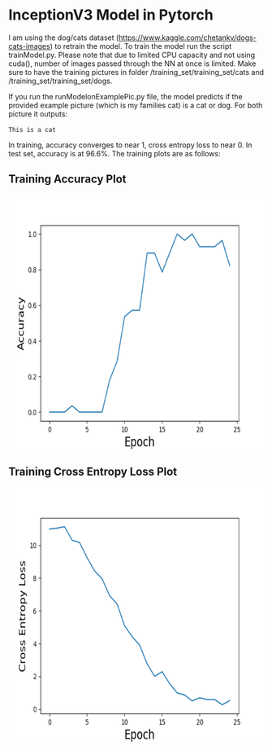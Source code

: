 # InceptionV3 Model in Pytorch


I am using the dog/cats dataset (https://www.kaggle.com/chetankv/dogs-cats-images) to retrain the model. To train the model run the script trainModel.py.
Please note that due to limited CPU capacity and not using cuda(), number of images passed through the NN at once is limited. 
Make sure to have the training pictures in folder /training_set/training_set/cats and /training_set/training_set/dogs.

If you run the runModelonExamplePic.py file, the model predicts if the provided example picture (which is my families cat) is a cat or dog.
For both picture it outputs:
```
This is a cat
``` 
In training, accuracy converges to near 1, cross entropy loss to near 0. In test set, accuracy is at 96.6%. 
The training plots are as follows: 

## Training Accuracy Plot
<img width="600" height="500" src="images/Accuracy.png">

## Training Cross Entropy Loss Plot
<img width="600" height="500" src="images/CrossEntropyLoss.png">

